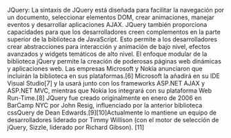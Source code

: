 JQuery: La sintaxis de JQuery está diseñada para facilitar la navegación por un documento, seleccionar elementos DOM, crear animaciones, manejar eventos y desarrollar aplicaciones AJAX. JQuery también proporciona capacidades para que los desarrolladores creen complementos en la parte superior de la biblioteca de JavaScript. Esto permite a los desarrolladores crear abstracciones para interacción y animación de bajo nivel, efectos avanzados y widgets temáticos de alto nivel. El enfoque modular de la biblioteca jQuery permite la creación de poderosas páginas web dinámicas y aplicaciones web. Las empresas Microsoft y Nokia anunciaron que incluirán la biblioteca en sus plataformas.[6]​ Microsoft la añadirá en su IDE Visual Studio[7]​ y la usará junto con los frameworks ASP.NET AJAX y ASP.NET MVC, mientras que Nokia los integrará con su plataforma Web Run-Time.[8]​ JQuery fue creado originalmente en enero de 2006 en BarCamp NYC por John Resig, influenciado por la anterior biblioteca cssQuery de Dean Edwards.[9]​[10]​ Actualmente lo mantiene un equipo de desarrolladores liderado por Timmy Willison (con el motor de selección de jQuery, Sizzle, liderado por Richard Gibson). [11]​
